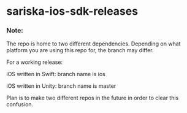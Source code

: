 # sariska-ios-sdk-releases

### Note:

The repo is home to two different dependencies. Depending on what platform you are using this repo for, the branch may differ.

For a working release:

iOS written in Swift: branch name is ios

iOS written in Unity: branch name is master

Plan is to make two different repos in the future in order to clear this confusion.

